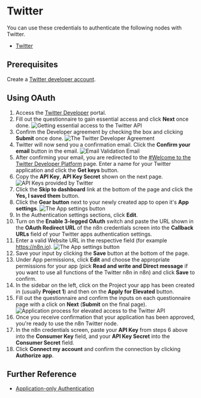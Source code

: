 # Twitter

You can use these credentials to authenticate the following nodes with Twitter.

- [Twitter](/integrations/builtin/app-nodes/n8n-nodes-base.twitter/)

## Prerequisites

Create a [Twitter developer account](https://developer.twitter.com/).

## Using OAuth

1. Access the [Twitter Developer](https://developer.twitter.com/en/portal/projects-and-apps) portal.
2. Fill out the questionnaire to gain essential access and click **Next** once done.
![Getting essential access to the Twitter API](/_images/integrations/builtin/credentials/twitter/essential-access.png)
3. Confirm the Developer agreement by checking the box and clicking **Submit** once done.
![The Twitter Developer Agreement](/_images/integrations/builtin/credentials/twitter/developer-agreement.png)
4. Twitter will now send you a confirmation email. Click the **Confirm your email** button in the email.
![Email Validation Email](/_images/integrations/builtin/credentials/twitter/email-validation.png)
5. After confirming your email, you are redirected to the [#Welcome to the Twitter Developer Platform](https://developer.twitter.com/en/portal/register/welcome) page. Enter a name for your Twitter application and click the **Get keys** button.
6. Copy the **API Key**, **API Key Secret** shown on the next page.
![API Keys provided by Twitter](/_images/integrations/builtin/credentials/twitter/api-keys.png)
7. Click the **Skip to dashboard** link at the bottom of the page and click the **Yes, I saved them** button.
8. Click the **Gear button** next to your newly created app to open it's **App settings**.
![The App settings button](/_images/integrations/builtin/credentials/twitter/app-settings-button.png)
9. In the Authentication settings sections, click **Edit**.
10. Turn on the **Enable 3-legged OAuth** switch and paste the URL shown in the **OAuth Redirect URL** of the n8n credentials screen into the **Callback URLs** field of your Twitter apps authentication settings.
11. Enter a valid Website URL in the respective field (for example https://n8n.io).
![The App settings button](/_images/integrations/builtin/credentials/twitter/oauth-settings.png)
12. Save your input by clicking the **Save** button at the bottom of the page.
13. Under App permissions, click **Edit** and choose the appropriate permissions for your app (pick **Read and write and Direct message** if you want to use all functions of the Twitter n8n in n8n) and click **Save** to confirm.
14. In the sidebar on the left, click on the Project your app has been created in (usually **Project 1**) and then on the **Apply for Elevated** button.
15. Fill out the questionnaire and confirm the inputs on each questionnaire page with a click on **Next** (**Submit** on the final page).
![Application process for elevated access to the Twitter API](/_images/integrations/builtin/credentials/twitter/elevated-access.png)
16. Once you receive confirmation that your application has been approved, you're ready to use the n8n Twitter node.
17. In the n8n credentials screen, paste your **API Key** from steps 6 above into the **Consumer Key** field, and your **API Key Secret** into the **Consumer Secret** field.
18. Click **Connect my account** and confirm the connection by clicking **Authorize app**.

## Further Reference

- [Application-only Authentication](https://developer.twitter.com/en/docs/authentication/oauth-2-0/application-only)
